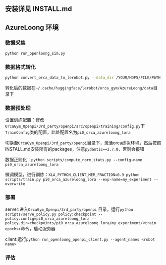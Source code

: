 ## 安装详见 INSTALL.md

## AzureLoong 环境

### 数据采集

```bash
python run_openloong_sim.py
```

### 数据格式转化

```bash
python convert_orca_data_to_lerobot.py --data_dir /YOUR/HDF5/FILE/PATH
```

转化后的数据在`~/.cache/huggingface/lerobot/orca_gym/AzureLoong/data`目录下

### 数据预处理

设置训练配置：修改`OrcaGym_Openpi/3rd_party/openpi/src/openpi/training/config.py`下`TrainConfig`类的配置，此处配置名为`pi0_orca_azureloong_lora`

切换至`OrcaGym_Openpi/3rd_party/openpi`目录下，激活orca虚拟环境，然后按照INSTALL.md安装所有的packages，注意`pydantic==2.7.0`，否则会报错

数据正则化：`python scripts/compute_norm_stats.py --config-name pi0_orca_azureloong_lora`

微调模型，进行训练：`XLA_PYTHON_CLIENT_MEM_FRACTION=0.9 python scripts/train.py pi0_orca_azureloong_lora --exp-name=my_experiment --overwrite`

### 部署

server:进入`OrcaGym_Openpi/3rd_party/openpi` 目录，运行`python scripts/serve_policy.py policy:checkpoint --policy.config=pi0_orca_azureloong_lora --policy.dir=checkpoints/pi0_orca_azureloong_lora/my_experiment/<train epochs>`命令，启动服务器

client:运行`python run_openloong_openpi_client.py --agent_names <robot name>`
 
### 评估

